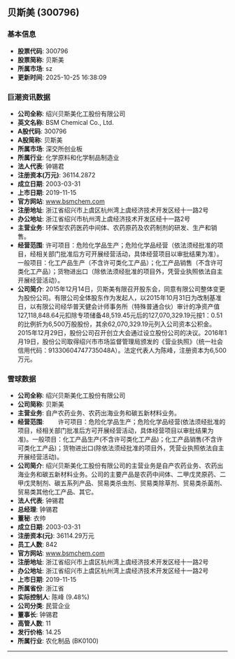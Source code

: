 ## 贝斯美 (300796)

### 基本信息

- **股票代码**: 300796
- **股票简称**: 贝斯美
- **所属市场**: sz
- **更新时间**: 2025-10-25 16:38:09

### 巨潮资讯数据

- **公司全称**: 绍兴贝斯美化工股份有限公司
- **英文名称**: BSM Chemical Co., Ltd.
- **A股代码**: 300796
- **A股简称**: 贝斯美
- **所属市场**: 深交所创业板
- **所属行业**: 化学原料和化学制品制造业
- **法人代表**: 钟锡君
- **注册资本(万元)**: 36114.2872
- **成立日期**: 2003-03-31
- **上市日期**: 2019-11-15
- **官方网站**: www.bsmchem.com
- **注册地址**: 浙江省绍兴市上虞区杭州湾上虞经济技术开发区经十一路2号
- **办公地址**: 浙江省绍兴市杭州湾上虞经济技术开发区经十一路2号
- **主营业务**: 环保型农药医药中间体、农药原药及农药制剂的研发、生产和销售。
- **经营范围**: 许可项目：危险化学品生产；危险化学品经营（依法须经批准的项目，经相关部门批准后方可开展经营活动，具体经营项目以审批结果为准）。一般项目：化工产品生产（不含许可类化工产品）；化工产品销售（不含许可类化工产品）；货物进出口（除依法须经批准的项目外，凭营业执照依法自主开展经营活动）。
- **公司简介**: 2015年12月14日，贝斯美有限召开股东会，同意有限公司整体变更为股份公司。有限公司全体股东作为发起人，以2015年10月31日为改制基准日，以有限公司经华普天健会计师事务所（特殊普通合伙）审计的净资产值127,118,848.64元扣除专项储备48,519.45元后的127,070,329.19元按1：0.51的比例折为6,500万股股份，其余62,070,329.19元列入公司资本公积金。2015年12月29日，股份公司召开创立大会通过设立股份公司的决议。2016年1月19日，股份公司取得绍兴市市场监督管理局颁发的《营业执照》（统一社会信用代码：91330604747735048A）。法定代表人为陈峰，注册资本为6,500万元。

### 雪球数据

- **公司全称**: 绍兴贝斯美化工股份有限公司
- **公司简称**: 贝斯美
- **主营业务**: 自产农药业务、农药出海业务和碳五新材料业务。
- **经营范围**: 　　许可项目：危险化学品生产；危险化学品经营(依法须经批准的项目，经相关部门批准后方可开展经营活动，具体经营项目以审批结果为准)。一般项目：化工产品生产(不含许可类化工产品)；化工产品销售(不含许可类化工产品)；货物进出口(除依法须经批准的项目外，凭营业执照依法自主开展经营活动)。
- **公司简介**: 绍兴贝斯美化工股份有限公司的主营业务是自产农药业务、农药出海业务和碳五新材料业务。公司的主要产品是农药中间体、二甲戊灵原药、二甲戊灵制剂、碳五系列产品、贸易类杀虫剂、贸易类除草剂、贸易类杀菌剂、贸易类其他化工产品、其它。
- **法人代表**: 钟锡君
- **总经理**: 钟锡君
- **董秘**: 衣帅
- **成立日期**: 2003-03-31
- **注册资本(元)**: 36114.29万元
- **员工人数**: 842
- **官方网站**: www.bsmchem.com
- **注册地址**: 浙江省绍兴市上虞区杭州湾上虞经济技术开发区经十一路2号
- **办公地址**: 浙江省绍兴市上虞区杭州湾上虞经济技术开发区经十一路2号
- **上市日期**: 2019-11-15
- **所属省份**: 浙江省
- **实际控制人**: 陈峰 (9.48%)
- **公司分类**: 民营企业
- **董事长**: 钟锡君
- **高管人数**: 11
- **发行价格**: 14.25
- **所属行业**: 农化制品 (BK0100)

---